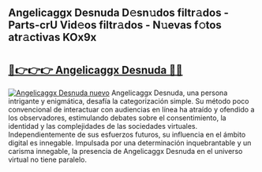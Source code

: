 ## Angelicaggx Desnuda D𝚎sn𝚞dos filtr𝚊dos - Parts-crU Vid𝚎os filtr𝚊dos - N𝚞evas f𝚘tos atr𝚊ctivas KOx9x

# <h2><a href="http://mbd6hv.tromn.icu/?c=Angelicaggx+Desnuda">🔗👉👉👉 Angelicaggx Desnuda 🔗🔗</a></h2>

[![Angelicaggx Desnuda nuevo](https://i.imgur.com/pEAQMta.gif)](http://mbd6hv.tromn.icu/?c=Angelicaggx+Desnuda)
Angelicaggx Desnuda, una persona intrigante y enigmática, desafía la categorización simple. Su método poco convencional de interactuar con audiencias en línea ha atraído y ofendido a los observadores, estimulando debates sobre el consentimiento, la identidad y las complejidades de las sociedades virtuales. Independientemente de sus esfuerzos futuros, su influencia en el ámbito digital es innegable. Impulsada por una determinación inquebrantable y un carisma innegable, la presencia de Angelicaggx Desnuda en el universo virtual no tiene paralelo.

